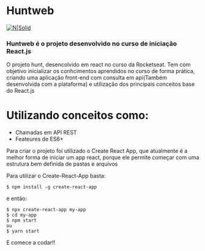 # Huntweb

[![N|Solid](https://upload.wikimedia.org/wikipedia/commons/thumb/a/a7/React-icon.svg/300px-React-icon.svg.png)](https://nodesource.com/products/nsolid)

 ###  Huntweb é o projeto desenvolvido no curso de iniciação React.js
 
O projeto hunt, desencolvido em react no curso da Rocketseat. Tem com objetivo inicializar os conhcimentos aprendidos no curso de forma prática, criando uma aplicação front-end com consulta em api(Também desenvolvida com a plataforma) e utilização dos principais conceitos base do React.js




# Utilizando conceitos como: 
 - Chamadas em API REST
 - Feateures de ES6+

Para criar o projeto foi utilizado o Create React App, que atualmente é a melhor forma de iniciar um app react, porque ele permite começar com uma estrutura bem definida de pastas e arquivos

Para utilizar o Create-React-App basta: 

```ssh
$ npm install -g create-react-app
```
e então: 

```ssh
$ npx create-react-app my-app
$ cd my-app
$ npm start
ou 
$ yarn start
```

E comece a codar!!



